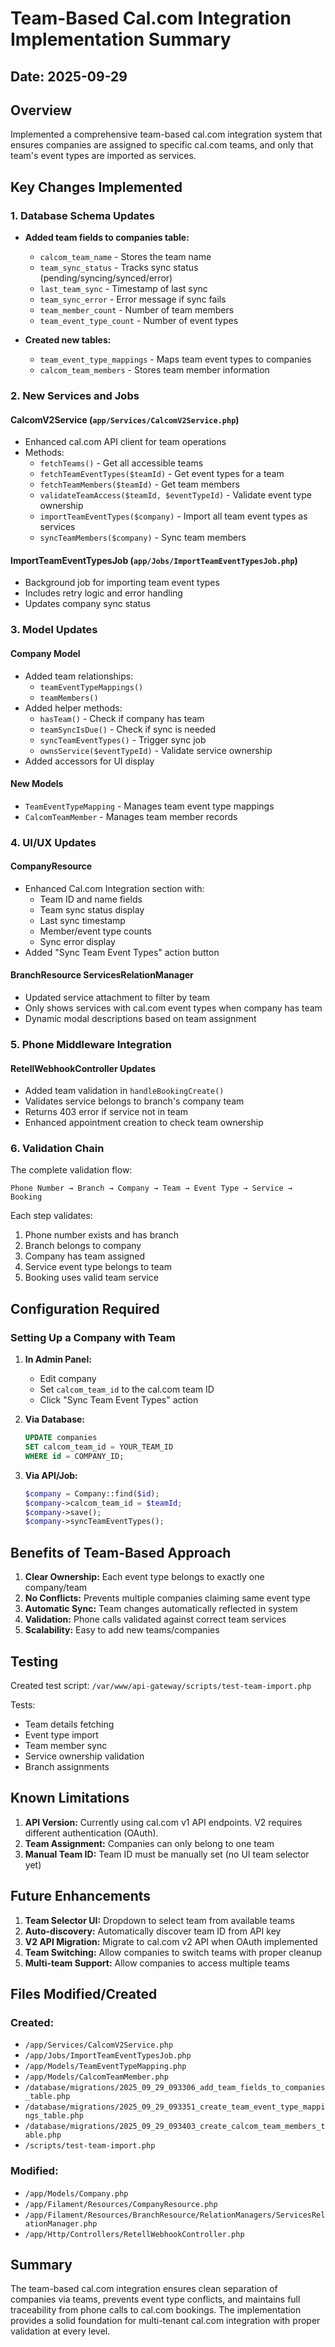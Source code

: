 # Team-Based Cal.com Integration Implementation Summary

## Date: 2025-09-29

## Overview
Implemented a comprehensive team-based cal.com integration system that ensures companies are assigned to specific cal.com teams, and only that team's event types are imported as services.

## Key Changes Implemented

### 1. Database Schema Updates
- **Added team fields to companies table:**
  - `calcom_team_name` - Stores the team name
  - `team_sync_status` - Tracks sync status (pending/syncing/synced/error)
  - `last_team_sync` - Timestamp of last sync
  - `team_sync_error` - Error message if sync fails
  - `team_member_count` - Number of team members
  - `team_event_type_count` - Number of event types

- **Created new tables:**
  - `team_event_type_mappings` - Maps team event types to companies
  - `calcom_team_members` - Stores team member information

### 2. New Services and Jobs

#### CalcomV2Service (`app/Services/CalcomV2Service.php`)
- Enhanced cal.com API client for team operations
- Methods:
  - `fetchTeams()` - Get all accessible teams
  - `fetchTeamEventTypes($teamId)` - Get event types for a team
  - `fetchTeamMembers($teamId)` - Get team members
  - `validateTeamAccess($teamId, $eventTypeId)` - Validate event type ownership
  - `importTeamEventTypes($company)` - Import all team event types as services
  - `syncTeamMembers($company)` - Sync team members

#### ImportTeamEventTypesJob (`app/Jobs/ImportTeamEventTypesJob.php`)
- Background job for importing team event types
- Includes retry logic and error handling
- Updates company sync status

### 3. Model Updates

#### Company Model
- Added team relationships:
  - `teamEventTypeMappings()`
  - `teamMembers()`
- Added helper methods:
  - `hasTeam()` - Check if company has team
  - `teamSyncIsDue()` - Check if sync is needed
  - `syncTeamEventTypes()` - Trigger sync job
  - `ownsService($eventTypeId)` - Validate service ownership
- Added accessors for UI display

#### New Models
- `TeamEventTypeMapping` - Manages team event type mappings
- `CalcomTeamMember` - Manages team member records

### 4. UI/UX Updates

#### CompanyResource
- Enhanced Cal.com Integration section with:
  - Team ID and name fields
  - Team sync status display
  - Last sync timestamp
  - Member/event type counts
  - Sync error display
- Added "Sync Team Event Types" action button

#### BranchResource ServicesRelationManager
- Updated service attachment to filter by team
- Only shows services with cal.com event types when company has team
- Dynamic modal descriptions based on team assignment

### 5. Phone Middleware Integration

#### RetellWebhookController Updates
- Added team validation in `handleBookingCreate()`
- Validates service belongs to branch's company team
- Returns 403 error if service not in team
- Enhanced appointment creation to check team ownership

### 6. Validation Chain

The complete validation flow:
```
Phone Number → Branch → Company → Team → Event Type → Service → Booking
```

Each step validates:
1. Phone number exists and has branch
2. Branch belongs to company
3. Company has team assigned
4. Service event type belongs to team
5. Booking uses valid team service

## Configuration Required

### Setting Up a Company with Team

1. **In Admin Panel:**
   - Edit company
   - Set `calcom_team_id` to the cal.com team ID
   - Click "Sync Team Event Types" action

2. **Via Database:**
   ```sql
   UPDATE companies
   SET calcom_team_id = YOUR_TEAM_ID
   WHERE id = COMPANY_ID;
   ```

3. **Via API/Job:**
   ```php
   $company = Company::find($id);
   $company->calcom_team_id = $teamId;
   $company->save();
   $company->syncTeamEventTypes();
   ```

## Benefits of Team-Based Approach

1. **Clear Ownership:** Each event type belongs to exactly one company/team
2. **No Conflicts:** Prevents multiple companies claiming same event type
3. **Automatic Sync:** Team changes automatically reflected in system
4. **Validation:** Phone calls validated against correct team services
5. **Scalability:** Easy to add new teams/companies

## Testing

Created test script: `/var/www/api-gateway/scripts/test-team-import.php`

Tests:
- Team details fetching
- Event type import
- Team member sync
- Service ownership validation
- Branch assignments

## Known Limitations

1. **API Version:** Currently using cal.com v1 API endpoints. V2 requires different authentication (OAuth).
2. **Team Assignment:** Companies can only belong to one team
3. **Manual Team ID:** Team ID must be manually set (no UI team selector yet)

## Future Enhancements

1. **Team Selector UI:** Dropdown to select team from available teams
2. **Auto-discovery:** Automatically discover team ID from API key
3. **V2 API Migration:** Migrate to cal.com v2 API when OAuth implemented
4. **Team Switching:** Allow companies to switch teams with proper cleanup
5. **Multi-team Support:** Allow companies to access multiple teams

## Files Modified/Created

### Created:
- `/app/Services/CalcomV2Service.php`
- `/app/Jobs/ImportTeamEventTypesJob.php`
- `/app/Models/TeamEventTypeMapping.php`
- `/app/Models/CalcomTeamMember.php`
- `/database/migrations/2025_09_29_093306_add_team_fields_to_companies_table.php`
- `/database/migrations/2025_09_29_093351_create_team_event_type_mappings_table.php`
- `/database/migrations/2025_09_29_093403_create_calcom_team_members_table.php`
- `/scripts/test-team-import.php`

### Modified:
- `/app/Models/Company.php`
- `/app/Filament/Resources/CompanyResource.php`
- `/app/Filament/Resources/BranchResource/RelationManagers/ServicesRelationManager.php`
- `/app/Http/Controllers/RetellWebhookController.php`

## Summary

The team-based cal.com integration ensures clean separation of companies via teams, prevents event type conflicts, and maintains full traceability from phone calls to cal.com bookings. The implementation provides a solid foundation for multi-tenant cal.com integration with proper validation at every level.